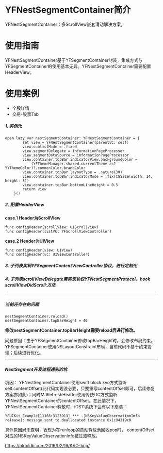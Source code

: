 # YFNestSegmentContainer简介
YFNestSegmentContainer：多ScrollView嵌套滑动解决方案。

# 使用指南
YFNestSegmentContainer基于YFSegmentContainer封装，集成方式与YFSegmentContainer的使用基本无异。YFNestSegmentContainer需要配置HeaderView。

# 使用案例
* 个股详情
* 交易-股票Tab

##### 1. 实例化
```
open lazy var nestSegmentContainer: YFNestSegmentContainer = {
        let view = YFNestSegmentContainer(parentVC: self)
        view.sublistMode = .fixed
        view.segmentDelegate = informationPageProcessor
        view.segmentDataSource = informationPageProcessor
        view.container.topBar.indicatorView.backgroundColor =
            (YFThemeManager.shared.currentTheme as? YYThemeColor)?.commonColor.brandColor
        view.container.topBar.layoutType = .nature(30)
        view.container.topBar.indicatorMode = .fix(CGSize(width: 14, height: 3))
        view.container.topBar.bottomLineHeight = 0.5
        return view
    }()
```
##### 2. 配置HeaderView
**case.1 Header为ScrollView**
```
func configHeader(scrollView: UIScrollView)
func configHeader(listVC: YFScrollViewController)
```
**case.2 Header为UIView**
```
func configHeader(view: UIView)
func configHeader(vc: UIViewController)
```

##### 3. 子列表实现YFSegmentContentViewController协议，进行定制化
##### 4. 子列表scrollViewDelegate需实现协议YFNestSegmentProtocol，hook scrollViewDidScroll:方法

-------


##### 当前还存在的问题
```
nestSegmentContainer.reload()
nestSegmentContainer.topBarHeight = 40
```
**修改nestSegmentContainer.topBarHeight需要reload后进行修改。**

问题原因：由于YFSegmentContainer修改topBarHeight时，会修改布局约束，YFSegmentContainer使用NSLayoutConstraint布局，当前代码不易于约束管理；后续进行优化。

-------

##### NestSegment开发过程遇到的坑
坑因：
YFNestSegmentContainer使用swift block kvo方式监听self.contentOffset(此代码实现没必要，只要重写contentOffset即可，后续修复方案亦如此)；同时MJRefreshHeader使用传统OC方式监听YFNestSegmentContainer的contentOffset。在此情况下，YFNestSegmentContainer释放时，iOS11系统下会有以下崩溃：
```
YFUIKit_Example[11166:3123913] *** -[NSKeyValueObservationInfo release]: message sent to deallocated instance 0x1c04319c0
```
具体原因尚未查明，表现为在runloop的自动释放池回收pop时， contentOffset对应的NSKeyValueObservationInfo被过渡释放。

https://oldoldb.com/2019/02/16/KVO-bug/